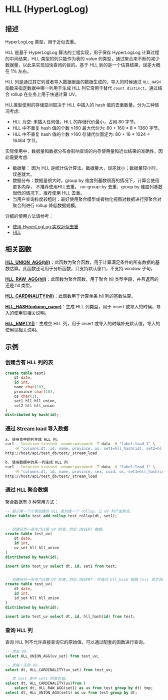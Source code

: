 # HLL (HyperLogLog)

## 描述

HyperLogLog 类型，用于近似去重。

HLL 是基于 HyperLogLog 算法的工程实现，用于保存 HyperLogLog 计算过程的中间结果，HLL 类型的列只能作为表的 value 列类型，通过聚合来不断的减少数据量，以此来实现加快查询的目的。基于 HLL 到的是一个估算结果，误差大概在 1% 左右。

HLL 列是通过其它列或者导入数据里面的数据生成的，导入的时候通过 `HLL_HASH` 函数来指定数据中哪一列用于生成 HLL 列它常用于替代 `count distinct`，通过结合 rollup 在业务上用于快速计算 UV。

HLL类型使用的存储空间取决于 HLL 中插入的 hash 值的去重数量。分为三种情况考虑:

- HLL 为空: 未插入任何值，HLL 的存储代价最小，占用 80 字节。
- HLL 中不重复 hash 值的个数 &le;160
  最大代价为: 80 + 160 * 8 = 1360 字节。
- HLL 中不重复 hash 值的个数 >160
  存储代价固定为: 80 + 16 * 1024 = 16464 字节。

实际使用中，数据量和数据分布会影响查询的内存使用量和近似结果的准确性，因此需要考虑:

- 数据量： 因为 HLL 是统计估计算法，数据量大，误差就小；数据量较小时，误差就大。
- 数据分布：数据量很大时，group by 维度列基数很高的情况下，计算会使用更多内存， 不推荐使用HLL去重。 no-group-by 去重、group by 维度列基数很低的情况下，推荐使用 HLL 去重。
- 当用户查询粒度较粗时：最好使用聚合模型或者物化视图对数据进行预聚合对聚合列进行 rollup 降低数据规模。

详细的使用方法请参考：

- [使用 HyperLogLog 实现近似去重](/using_starrocks/Using_HLL.md)
- [HLL](/sql-reference/sql-statements/data-types/HLL.md)

## 相关函数

**[HLL_UNION_AGG(hll)](/sql-reference/sql-functions/aggregate-functions/hll_union_agg.md)**：此函数为聚合函数，用于计算满足条件的所有数据的基数估算。此函数还可用于分析函数，只支持默认窗口，不支持 window 子句。

**[HLL_RAW_AGG(hll)](../../sql-functions/aggregate-functions/hll_raw_agg.md)**：此函数为聚合函数，用于聚合 hll 类型字段，并且返回的还是 hll 类型。

**[HLL_CARDINALITY(hll)](../../sql-functions/scalar-functions/hll_cardinality.md)**：此函数用于计算单条 hll 列的基数估算。

**[HLL_HASH(column_name)](../../sql-functions/aggregate-functions/hll_hash.md)**：生成 HLL 列类型，用于 insert 或导入的时候，导入的使用见相关说明。

**[HLL_EMPTY()](../../sql-functions/aggregate-functions/hll_empty.md)**：生成空 HLL 列，用于 insert 或导入的时候补充默认值，导入的使用见相关说明。

## 示例

### 创建含有 HLL 列的表

```sql
create table test(
    dt date,
    id int,
    name char(10),
    province char(10),
    os char(1),
    set1 hll hll_union,
    set2 hll hll_union
)
distributed by hash(id);
```

### 通过 [Stream load](../data-manipulation/STREAM_LOAD.md) 导入数据

```bash
a. 使用表中的列生成 HLL 列。
curl --location-trusted -uname:password -T data -H "label:load_1" \
    -H "columns:dt, id, name, province, os, set1=hll_hash(id), set2=hll_hash(name)"
http://host/api/test_db/test/_stream_load

b. 使用数据中的某一列生成 HLL 列
curl --location-trusted -uname:password -T data -H "label:load_1" \
    -H "columns:dt, id, name, province, sex, cuid, os, set1=hll_hash(cuid), set2=hll_hash(os)"
http://host/api/test_db/test/_stream_load
```

### 通过 HLL 聚合数据

聚合数据有 3 种常用方式：

```sql
-- 基于第一个示例创建的 HLL 表创建一个 rollup，让 UV 列产生聚合。
alter table test add rollup test_rollup(dt, set1);


-- 创建另外一张专门计算 UV 的表，然后 INSERT 数据。
create table test_uv(
    dt date,
    id int,
    uv_set hll hll_union
)
distributed by hash(id);

insert into test_uv select dt, id, set1 from test;


-- 创建另外一张专门计算 UV 的表，然后 INSERT  并通过 hll_hash 根据 test 其它非HLL 列生成 HLL。
create table test_uv(
    dt date,
    id int,
    id_set hll hll_union
)
distributed by hash(id);

insert into test_uv select dt, id, hll_hash(id) from test;
```

### 查询 HLL 列

查询 HLL 列不允许直接查询它的原始值，可以通过配套的函数进行查询。

```sql
-- 求总 UV。
select HLL_UNION_AGG(uv_set) from test_uv;

-- 求每一天的 UV。
select dt, HLL_CARDINALITY(uv_set) from test_uv;

-- 求 test 表中 set1 的聚合值。
select dt, HLL_CARDINALITY(uv)from (
    select dt, HLL_RAW_AGG(set1) as uv from test group by dt) tmp;
select dt, HLL_UNION_AGG(set1) as uv from test group by dt;
```
